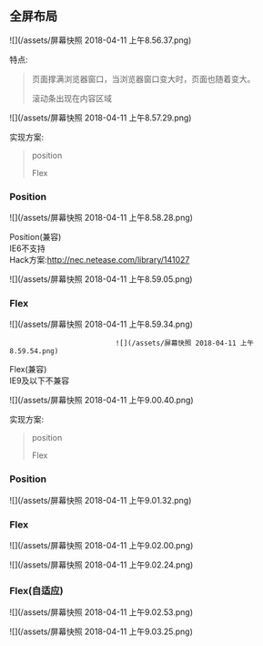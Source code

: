 ## 全屏布局

![](/assets/屏幕快照 2018-04-11 上午8.56.37.png)

特点:

> 页面撑满浏览器窗口，当浏览器窗口变大时，页面也随着变大。
>
>    滚动条出现在内容区域

![](/assets/屏幕快照 2018-04-11 上午8.57.29.png)

实现方案:

> position
>
> Flex

### Position

![](/assets/屏幕快照 2018-04-11 上午8.58.28.png)



Position\(兼容\)  
IE6不支持  
Hack方案:http://nec.netease.com/library/141027

![](/assets/屏幕快照 2018-04-11 上午8.59.05.png)

### Flex

![](/assets/屏幕快照 2018-04-11 上午8.59.34.png)

                                       

                              ![](/assets/屏幕快照 2018-04-11 上午8.59.54.png)

Flex\(兼容\)  
IE9及以下不兼容

![](/assets/屏幕快照 2018-04-11 上午9.00.40.png)

实现方案:

> position
>
> Flex

### Position

![](/assets/屏幕快照 2018-04-11 上午9.01.32.png)

### Flex

![](/assets/屏幕快照 2018-04-11 上午9.02.00.png)

![](/assets/屏幕快照 2018-04-11 上午9.02.24.png)

### Flex\(自适应\)

![](/assets/屏幕快照 2018-04-11 上午9.02.53.png)

![](/assets/屏幕快照 2018-04-11 上午9.03.25.png)















